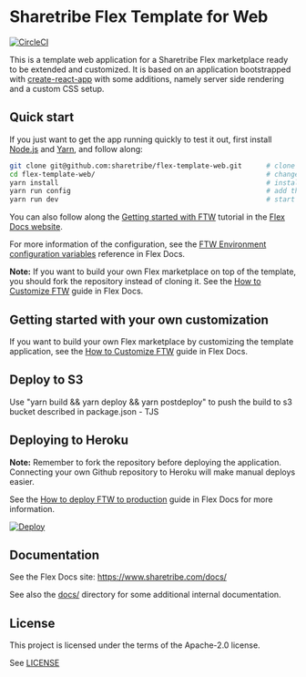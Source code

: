 # Sharetribe Flex Template for Web

[![CircleCI](https://circleci.com/gh/sharetribe/flex-template-web.svg?style=svg&circle-token=198451e83e5cecb0d662949260dbc3273ac44a67)](https://circleci.com/gh/sharetribe/flex-template-web)

This is a template web application for a Sharetribe Flex marketplace ready to be extended and
customized. It is based on an application bootstrapped with
[create-react-app](https://github.com/facebookincubator/create-react-app) with some additions,
namely server side rendering and a custom CSS setup.

## Quick start

If you just want to get the app running quickly to test it out, first install
[Node.js](https://nodejs.org/) and [Yarn](https://yarnpkg.com/), and follow along:

```sh
git clone git@github.com:sharetribe/flex-template-web.git      # clone this repository
cd flex-template-web/                                          # change to the cloned directory
yarn install                                                   # install dependencies
yarn run config                                                # add the mandatory env vars to your local config
yarn run dev                                                   # start the dev server, this will open a browser in localhost:3000
```

You can also follow along the
[Getting started with FTW](https://www.sharetribe.com/docs/tutorials/getting-started-with-ftw/)
tutorial in the [Flex Docs website](https://www.sharetribe.com/docs/).

For more information of the configuration, see the
[FTW Environment configuration variables](https://www.sharetribe.com/docs/references/ftw-env/)
reference in Flex Docs.

**Note:** If you want to build your own Flex marketplace on top of the template, you should fork the
repository instead of cloning it. See the
[How to Customize FTW](https://www.sharetribe.com/docs/guides/how-to-customize-ftw/) guide in Flex
Docs.

## Getting started with your own customization

If you want to build your own Flex marketplace by customizing the template application, see the
[How to Customize FTW](https://www.sharetribe.com/docs/guides/how-to-customize-ftw/) guide in Flex
Docs.

## Deploy to S3
Use "yarn build && yarn deploy && yarn postdeploy" to push the build to s3 bucket described in package.json - TJS

## Deploying to Heroku

**Note:** Remember to fork the repository before deploying the application. Connecting your own
Github repository to Heroku will make manual deploys easier.

See the
[How to deploy FTW to production](https://www.sharetribe.com/docs/guides/how-to-deploy-ftw-to-production/)
guide in Flex Docs for more information.

[![Deploy](https://www.herokucdn.com/deploy/button.svg)](https://heroku.com/deploy)

## Documentation

See the Flex Docs site: https://www.sharetribe.com/docs/

See also the [docs/](docs/) directory for some additional internal documentation.

## License

This project is licensed under the terms of the Apache-2.0 license.

See [LICENSE](LICENSE)
